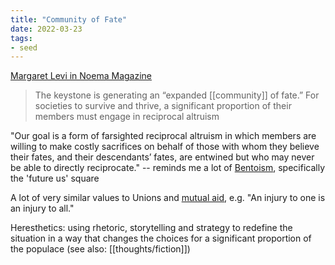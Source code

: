 ```yaml
---
title: "Community of Fate"
date: 2022-03-23
tags:
- seed
---
```


[Margaret Levi in Noema Magazine](https://www.noemamag.com/an-expanded-community-of-fate/)

> The keystone is generating an “expanded [[community]] of fate.” For societies to survive and thrive, a significant proportion of their members must engage in reciprocal altruism

"Our goal is a form of farsighted reciprocal altruism in which members are willing to make costly sacrifices on behalf of those with whom they believe their fates, and their descendants’ fates, are entwined but who may never be able to directly reciprocate." -- reminds me a lot of [Bentoism](thoughts/Bentoism.md), specifically the 'future us' square

A lot of very similar values to Unions and [mutual aid](thoughts/Mutual%20Aid.md), e.g. "An injury to one is an injury to all."

Heresthetics: using rhetoric, storytelling and strategy to redefine the situation in a way that changes the choices for a significant proportion of the populace (see also: [[thoughts/fiction]])